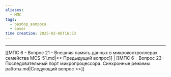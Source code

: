 ```yaml
---
aliases:
  - МПС
tags:
  - разбор_вопроса
  - зачет
time creation: 2025-03-08T16:53
---
```


---
[[МПС 6 - Вопрос 21 - Внешняя память данных в микроконтроллерах семейства MCS-51.md|<< Предыдущий вопрос]] | [[МПС 6 - Вопрос 23 - Последовательный порт микропроцессора. Синхронные режимы работы.md|Следующий вопрос >>]]